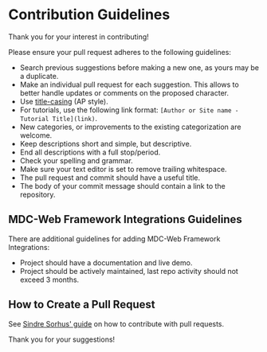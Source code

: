 # Contribution Guidelines

Thank you for your interest in contributing!

Please ensure your pull request adheres to the following guidelines:

- Search previous suggestions before making a new one, as yours may be a duplicate.
- Make an individual pull request for each suggestion. This allows to better handle updates or comments on the proposed character.
- Use [title-casing](http://titlecapitalization.com) (AP style).
- For tutorials, use the following link format: `[Author or Site name - Tutorial Title](link)`.
- New categories, or improvements to the existing categorization are welcome.
- Keep descriptions short and simple, but descriptive.
- End all descriptions with a full stop/period.
- Check your spelling and grammar.
- Make sure your text editor is set to remove trailing whitespace.
- The pull request and commit should have a useful title.
- The body of your commit message should contain a link to the repository.

## MDC-Web Framework Integrations Guidelines

There are additional guidelines for adding MDC-Web Framework Integrations:

- Project should have a documentation and live demo.
- Project should be actively maintained, last repo activity should not exceed 3 months.

## How to Create a Pull Request

See [Sindre Sorhus'
guide](https://github.com/sindresorhus/awesome/blob/master/contributing.md#adding-something-to-an-awesome-list) on how to contribute with pull requests.

Thank you for your suggestions!
